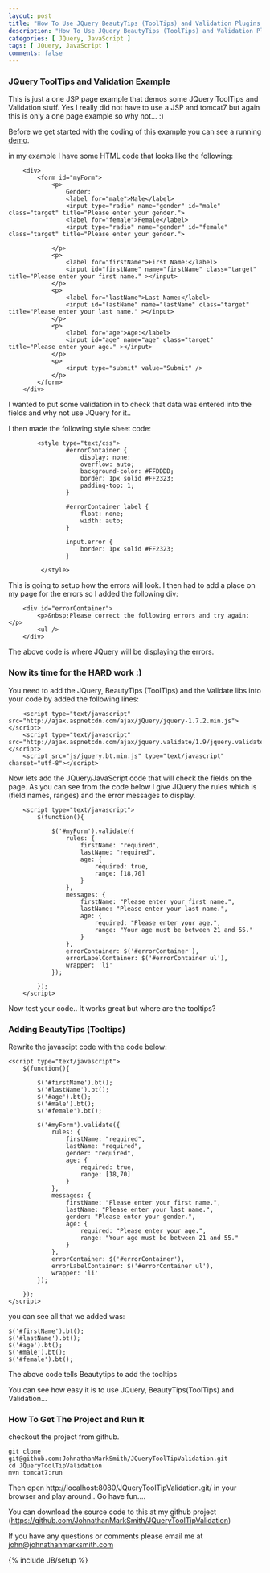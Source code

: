 ```yaml
---
layout: post
title: "How To Use JQuery BeautyTips (ToolTips) and Validation Plugins for Field Validation"
description: "How To Use JQuery BeautyTips (ToolTips) and Validation Plugins for Field Validation"
categories: [ JQuery, JavaScript ]
tags: [ JQuery, JavaScript ]
comments: false
---
```


### JQuery ToolTips and Validation Example

This is just a one JSP page example that demos some JQuery ToolTips and Validation stuff.  Yes I really did not have to use a JSP and tomcat7 but again this is only a one page example so why not... :)

Before we get started with the coding of this example you can see a running <a href="/jquery-example.html" target="_blank">demo</a>.

in my example I have some HTML code that looks like the following:

        <div>
            <form id="myForm">
                <p>
                    Gender:
                    <label for="male">Male</label>
                    <input type="radio" name="gender" id="male" class="target" title="Please enter your gender.">
                    <label for="female">Female</label>
                    <input type="radio" name="gender" id="female" class="target" title="Please enter your gender.">

                </p>
                <p>
                    <label for="firstName">First Name:</label>
                    <input id="firstName" name="firstName" class="target" title="Please enter your first name." ></input>
                </p>
                <p>
                    <label for="lastName">Last Name:</label>
                    <input id="lastName" name="lastName" class="target" title="Please enter your last name." ></input>
                </p>
                <p>
                    <label for="age">Age:</label>
                    <input id="age" name="age" class="target" title="Please enter your age." ></input>
                </p>
                <p>
                    <input type="submit" value="Submit" />
                </p>
            </form>
        </div>

I wanted to put some validation in to check that data was entered into the fields and why not use JQuery for it..

I then made the following style sheet code:

            <style type="text/css">
                    #errorContainer {
                        display: none;
                        overflow: auto;
                        background-color: #FFDDDD;
                        border: 1px solid #FF2323;
                        padding-top: 1;
                    }

                    #errorContainer label {
                        float: none;
                        width: auto;
                    }

                    input.error {
                        border: 1px solid #FF2323;
                    }

             </style>


This is going to setup how the errors will look.  I then had to add a place on my page for the errors so I added the following div:

        <div id="errorContainer">
            <p>&nbsp;Please correct the following errors and try again:</p>
            <ul />
        </div>

The above code is where JQuery will be displaying the errors.

### Now its time for the HARD work :)

You need to add the JQuery, BeautyTips (ToolTips) and the Validate libs into your code by added the following lines:

        <script type="text/javascript" src="http://ajax.aspnetcdn.com/ajax/jQuery/jquery-1.7.2.min.js"></script>
        <script type="text/javascript" src="http://ajax.aspnetcdn.com/ajax/jquery.validate/1.9/jquery.validate.min.js"></script>
        <script src="js/jquery.bt.min.js" type="text/javascript" charset="utf-8"></script>

Now lets add the JQuery/JavaScript code that will check the fields on the page.  As you can see from the code below I give JQuery the rules which is (field names, ranges) and the error messages to display.


        <script type="text/javascript">
            $(function(){

                $('#myForm').validate({
                    rules: {
                        firstName: "required",
                        lastName: "required",
                        age: {
                            required: true,
                            range: [18,70]
                        }
                    },
                    messages: {
                        firstName: "Please enter your first name.",
                        lastName: "Please enter your last name.",
                        age: {
                            required: "Please enter your age.",
                            range: "Your age must be between 21 and 55."
                        }
                    },
                    errorContainer: $('#errorContainer'),
                    errorLabelContainer: $('#errorContainer ul'),
                    wrapper: 'li'
                });

            });
        </script>


Now test your code.. It works great but where are the tooltips?

### Adding BeautyTips (Tooltips)

Rewrite the javascipt code with the code below:

    <script type="text/javascript">
        $(function(){

            $('#firstName').bt();
            $('#lastName').bt();
            $('#age').bt();
            $('#male').bt();
            $('#female').bt();

            $('#myForm').validate({
                rules: {
                    firstName: "required",
                    lastName: "required",
                    gender: "required",
                    age: {
                        required: true,
                        range: [18,70]
                    }
                },
                messages: {
                    firstName: "Please enter your first name.",
                    lastName: "Please enter your last name.",
                    gender: "Please enter your gender.",
                    age: {
                        required: "Please enter your age.",
                        range: "Your age must be between 21 and 55."
                    }
                },
                errorContainer: $('#errorContainer'),
                errorLabelContainer: $('#errorContainer ul'),
                wrapper: 'li'
            });

        });
    </script>

you can see all that we added was:

    $('#firstName').bt();
    $('#lastName').bt();
    $('#age').bt();
    $('#male').bt();
    $('#female').bt();

The above code tells Beautytips to add the tooltips


You can see how easy it is to use JQuery, BeautyTips(ToolTips) and Validation...


### How To Get The Project and Run It

checkout the project from github.

    git clone git@github.com:JohnathanMarkSmith/JQueryToolTipValidation.git
    cd JQueryToolTipValidation
    mvn tomcat7:run

Then open http://localhost:8080/JQueryToolTipValidation.git/ in your browser and play around.. Go have fun....

You can download the source code to this at my github project (https://github.com/JohnathanMarkSmith/JQueryToolTipValidation)


If you have any questions or comments please email me at <a href="mailto:john@johnathanmarksmith.com">john@johnathanmarksmith.com</a>


{% include JB/setup %}
